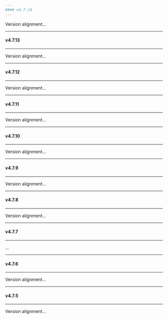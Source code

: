 ```yaml
---
#### v4.7.14
---
```


Version alignment...

---
#### v4.7.13
---

Version alignment...

---
#### v4.7.12
---

Version alignment...

---
#### v4.7.11
---

Version alignment...

---
#### v4.7.10
---

Version alignment...

---
#### v4.7.9
---

Version alignment...

---
#### v4.7.8
---

Version alignment...

---
#### v4.7.7
---

...

---
#### v4.7.6
---

Version alignment...

---
#### v4.7.5
---

Version alignment...
